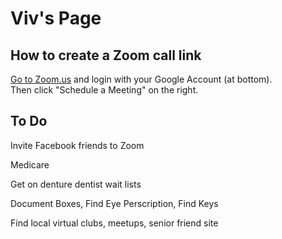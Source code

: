 # Viv's Page

## How to create a Zoom call link

[Go to Zoom.us](https://zoom.us/) and login with your Google Account (at bottom).  
Then click "Schedule a Meeting" on the right.  

## To Do

Invite Facebook friends to Zoom  

Medicare  

Get on denture dentist wait lists  


Document Boxes, Find Eye Perscription, Find Keys  


Find local virtual clubs, meetups, senior friend site  



